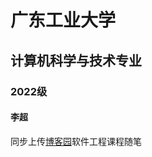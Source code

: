 # 广东工业大学
## 计算机科学与技术专业
### 2022级
#### 李超
同步上传[博客园](https://www.cnblogs.com/LiChao258932589/)软件工程课程随笔
